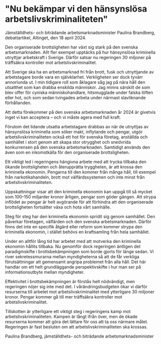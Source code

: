 # "Nu bekämpar vi den hänsynslösa arbetslivskriminaliteten"

Jämställdhets\- och biträdande arbetsmarknadsminister Paulina Brandberg, debattartikel, Altinget, den 18 april 2024\.


Den organiserade brottsligheten har växt sig stark på den svenska arbetsmarknaden. Allt fler exempel upptäcks på hur hänsynslösa kriminella utnyttjar arbetskraft i Sverige. Därför satsar nu regeringen 30 miljoner på träffsäkra kontroller mot arbetslivskriminalitet.

Att Sverige ska ha en arbetsmarknad fri från brott, fusk och utnyttjande av arbetstagare borde vara en självklarhet. Verkligheten ser dock tyvärr annorlunda ut. I min tidigare roll som åklagare såg jag på nära håll den utsatthet som kan drabba enskilda människor. Jag minns särskilt de som blev offer för cyniska människohandlare, hitsmugglade under falska löften eller hot, och som sedan tvingades arbeta under närmast slavliknande förhållanden.

Att detta förekommer på den svenska arbetsmarknaden år 2024 är givetvis inget vi kan acceptera – och vi måste agera med full kraft.

Förutom det lidande utsatta arbetstagare drabbas av när de utnyttjas av hänsynslösa kriminella som söker makt, inflytande och pengar, utgör arbetslivskriminaliteten också ett hot för svenska företag, anställda och samhället i stort genom att skapa stor otrygghet och snedvrida konkurrensen på den svenska arbetsmarknaden. Samtidigt används den även som en inkomstkälla för den organiserade brottsligheten.

Ett viktigt led i regeringens hängivna arbete med att trycka tillbaka den ökande brottsligheten och återupprätta tryggheten, är att krossa den kriminella ekonomin. Pengarna till den kommer från många håll, till exempel från narkotikahandeln, brott mot välfärdssystemen och inte minst från arbetslivskriminaliteten.

Uppskattningar visar att den kriminella ekonomin kan uppgå till så mycket som 100–150 miljarder kronor årligen, pengar som göder gängen. Att strypa inflödet av pengar är helt avgörande för att förhindra att den organiserade brottsligheten fortsätter växa och hota vårt samhälle.

Steg för steg har den kriminella ekonomin spridit sig genom samhället. Den påverkar företagen, välfärden och den svenska arbetsmarknaden. Därför finns det inte en specifik åtgärd eller reform som kommer strypa den kriminella ekonomin, i stället behövs en kraftsamling från hela samhället.

Under en alltför lång tid har arbetet med att motverka den kriminella ekonomin hållits tillbaka. Nu genomför dock regeringen äntligen det paradigmskifte i brottsbekämpningen som borde gjorts för länge sedan. Vi river sekretessmurarna mellan myndigheterna så att de får verkliga förutsättningar att gemensamt angripa problemet från alla håll. Det här handlar om ett helt grundläggande perspektivskifte i hur man ser på informationsutbyte mellan myndigheter.

Effektivitet i brottsbekämpningen är förstås helt nödvändigt, men regeringen nöjer sig inte med det. I vårändringsbudgeten ökar vi därför resurserna till arbetet mot arbetslivskriminalitet med ytterligare 30 miljoner kronor. Pengar kommer gå till mer träffsäkra kontroller mot arbetslivskriminalitet.

Tillskotten är ytterligare ett viktigt steg i regeringens kamp mot arbetslivskriminaliteten. Kampen är långt ifrån över, men de ökade resurserna kommer att göra det lättare för oss att ta oss närmare målet. Regeringen är fast besluten om att arbetslivskriminaliteten ska krossas.

Paulina Brandberg, jämställdhets\- och biträdande arbetsmarknadsminister

